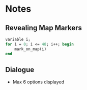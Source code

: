 # Notes

## Revealing Map Markers

```pascal
variable i;
for i = 0; i <= 48; i++; begin
    mark_on_map(i)
end
```

## Dialogue

- Max 6 options displayed

